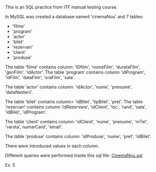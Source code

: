 This is an SQL practice from ITF manual testing course. 

In MySQL was created a database named 'cinemaNou' and 7 tables: 

* 'filme'
* 'program'
* 'actor'
* 'bilet'
* 'rezervari'
* 'client'
* 'produse'

The table 'filme' contains column: 'IDfilm', 'numeFilm', 'durataFilm', 'genFilm', 'idActor'. The table 'program' contains column 'idProgram', 'idFilm', 'dataFilm', 'oraFilm', 'sala'. 

The table 'actor' contains column: 'idActor', 'nume', 'prenume', 'dataNasterii'. 

The table 'bilet' contains column> 'idBilet', 'tipBilet', 'pret'. The table 'rezervari' contains column 'idRezervare', 'idClient', 'loc', 'rand', 'sala', 'idBilet', 'idProgram'. 

The table 'client' contains column: 'idClient', 'nume', 'prenume', 'nrTel', 'varsta', numarCard', 'email'. 

The table 'produse' contains column: 'idProduse', 'nume', 'pret', 'idBilet'. 

There were introduced values in each column.

Different queries were performed inside this sql file: [CinemaNou.sql](https://github.com/matyasmelinda/SQL-practice/blob/cda48ecdff2db21390fc755d86049610e43e3dee/Cinema.sql)

Ex. 5 
